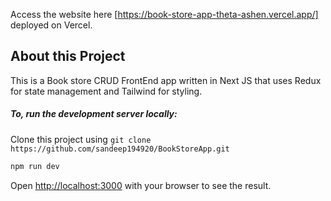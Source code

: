 Access the website here [https://book-store-app-theta-ashen.vercel.app/] deployed on Vercel.

## About this Project

This is a Book store CRUD FrontEnd app written in Next JS that uses Redux for state management and Tailwind for styling.

##### To, run the development server locally:

Clone this project using `git clone https://github.com/sandeep194920/BookStoreApp.git`

```bash
npm run dev
```

Open [http://localhost:3000](http://localhost:3000) with your browser to see the result.
